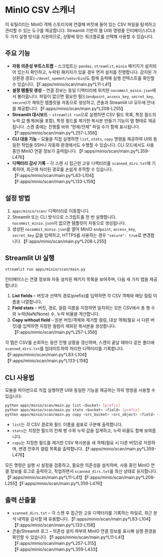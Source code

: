 # MinIO CSV 스캐너

이 유틸리티는 MinIO 객체 스토리지에 연결해 버킷에 들어 있는 CSV 파일을 탐색하고 관리할 수 있는 도구를 제공합니다. Streamlit 기반의 웹 UI와 명령줄 인터페이스(CLI) 두 가지 실행 방식을 지원하므로, 상황에 맞는 워크플로를 선택해 사용할 수 있습니다.

## 주요 기능

- **자동 의존성 부트스트랩** – 스크립트는 `pandas`, `streamlit`, `minio` 패키지가 설치되어 있는지 확인하고, 누락된 패키지가 있을 경우 먼저 설치를 진행합니다. 감지된 가상환경 경로(`~/devel_opemnt/venv/bin`)도 함께 출력해 실행 컨텍스트를 확인할 수 있습니다.【F:apps/minio/scan/main.py†L11-L41】
- **설정 템플릿 생성** – 연결 정보는 동일 디렉터리에 위치한 `nocommit_minio.json`에서 불러옵니다. 파일이 없으면 필요한 필드(`endpoint`, `access_key`, `secret_key`, `secure`)가 채워진 템플릿을 자동으로 생성하고, 콘솔과 Streamlit UI 모두에 안내를 제공합니다.【F:apps/minio/scan/main.py†L208-L255】
- **Streamlit 대시보드** – `streamlit run`으로 실행하면 CSV 필드 목록, 특정 필드의 누락 값 통계(비율 포함), 특정 필드를 제거한 복사본 만들기 기능이 탭 형태로 제공됩니다. 스캔 중에는 진행률 바와 “현재/전체” 파일 수가 함께 표시됩니다.【F:apps/minio/scan/main.py†L257-L356】
- **CLI 대응 기능** – 모듈을 직접 실행하면 `list`, `stats`, `copy` 명령을 제공하여 UI와 동일한 작업을 SSH나 자동화 환경에서도 수행할 수 있습니다. CLI 모드에서도 사용 중인 MinIO 연결 정보가 출력됩니다.【F:apps/minio/scan/main.py†L359-L476】
- **디렉터리 감사 기록** – 각 스캔 시 접근한 고유 디렉터리를 `scanned_dirs.txt`에 기록하여, 최근에 처리된 경로를 손쉽게 추적할 수 있습니다.【F:apps/minio/scan/main.py†L83-L104】【F:apps/minio/scan/main.py†L133-L158】

## 설정 방법

1. `apps/minio/scan/` 디렉터리로 이동합니다.
2. Streamlit 또는 CLI 방식으로 스크립트를 한 번 실행합니다. `nocommit_minio.json`이 없으면 템플릿이 자동으로 생성됩니다.
3. 생성된 `nocommit_minio.json`을 열어 MinIO `endpoint`, `access_key`, `secret_key` 값을 입력하고, HTTPS를 사용하는 경우 `"secure": true`로 변경합니다.【F:apps/minio/scan/main.py†L208-L255】

## Streamlit UI 실행

```bash
streamlit run apps/minio/scan/main.py
```

인터페이스는 연결 정보와 자동 설치된 패키지 목록을 보여주며, 다음 세 가지 탭을 제공합니다:

1. **List fields** – 버킷과 선택적 경로(prefix)를 입력하면 각 CSV 객체와 해당 컬럼 이름을 나열합니다.
2. **Field stats** – 버킷, 경로, 컬럼 이름을 지정하면 일치하는 모든 CSV에서 총 행 수와 누락(NaN/None) 수, 누락 비율을 계산합니다.
3. **Copy without field** – 원본 버킷/객체와 제거할 컬럼, 대상 객체(필요 시 다른 버킷)를 입력하면 지정한 컬럼이 제외된 복사본을 생성합니다.【F:apps/minio/scan/main.py†L257-L356】

각 탭은 CSV를 순회하는 동안 진행 상황을 갱신하며, 스캔이 끝날 때마다 같은 폴더에 `scanned_dirs.txt`를 업데이트하여 처리한 디렉터리를 기록합니다.【F:apps/minio/scan/main.py†L83-L104】【F:apps/minio/scan/main.py†L133-L158】

## CLI 사용법

모듈을 파이썬으로 직접 실행하면 UI와 동일한 기능을 제공하는 하위 명령을 사용할 수 있습니다:

```bash
python apps/minio/scan/main.py list <bucket> [prefix]
python apps/minio/scan/main.py stats <bucket> <field> [prefix]
python apps/minio/scan/main.py copy <src_bucket> <src_object> <field> <dest_object> [--dest-bucket <bucket>]
```

- `list`는 각 CSV 경로와 필드 이름을 쉼표로 구분해 출력합니다.
- `stats`는 지정한 필드의 전체 행 수와 누락 값을 집계하고, 누락 비율도 함께 보여줍니다.
- `copy`는 지정한 필드를 제거한 CSV 복사본을 새 객체(필요 시 다른 버킷)로 저장하며, 변경 전후의 컬럼 목록을 출력합니다.【F:apps/minio/scan/main.py†L359-L476】

모든 명령은 실행 시 설정을 검증하고, 필요한 의존성을 설치하며, 사용 중인 MinIO 연결 정보를 로그로 출력하고, 작업하면서 `scanned_dirs.txt`를 최신 상태로 유지합니다.【F:apps/minio/scan/main.py†L11-L41】【F:apps/minio/scan/main.py†L208-L255】【F:apps/minio/scan/main.py†L359-L476】

## 출력 산출물

- `scanned_dirs.txt` – 각 스캔 후 접근한 고유 디렉터리를 기록하는 파일로, 최근 분석 내역을 감사할 때 유용합니다.【F:apps/minio/scan/main.py†L83-L104】【F:apps/minio/scan/main.py†L133-L158】
- 콘솔/Streamlit 로그 – 의존성 설치 여부와 MinIO 연결 정보를 표시해 실행 환경을 확인할 수 있습니다.【F:apps/minio/scan/main.py†L11-L41】【F:apps/minio/scan/main.py†L257-L315】【F:apps/minio/scan/main.py†L359-L433】
